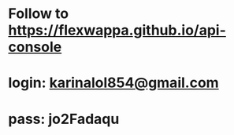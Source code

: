 # Follow to https://flexwappa.github.io/api-console
# login: karinalol854@gmail.com
# pass: jo2Fadaqu
